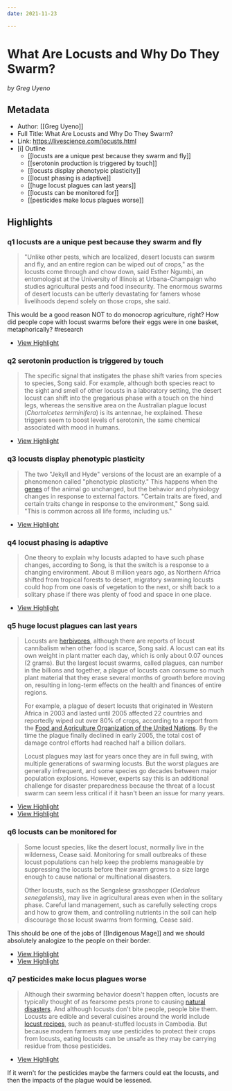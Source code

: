 ```yaml
---
date: 2021-11-23

---
```

# What Are Locusts and Why Do They Swarm?
<cite>by Greg Uyeno</cite>

## Metadata
- Author: [[Greg Uyeno]]
- Full Title: What Are Locusts and Why Do They Swarm?
- Link: https://livescience.com/locusts.html
- [i] Outline
	- [[locusts are a unique pest because they swarm and fly]]
	- [[serotonin production is triggered by touch]]
	- [[locusts display phenotypic plasticity]]
	- [[locust phasing is adaptive]]
	- [[huge locust plagues can last years]]
	- [[locusts can be monitored for]]
	- [[pesticides make locus plagues worse]]

## Highlights

### q1 locusts are a unique pest because they swarm and fly

> "Unlike other pests, which are localized, desert locusts can swarm and fly, and an entire region can be wiped out of crops," as the locusts come through and chow down, said Esther Ngumbi, an entomologist at the University of Illinois at Urbana-Champaign who studies agricultural pests and food insecurity. The enormous swarms of desert locusts can be utterly devastating for famers whose livelihoods depend solely on those crops, she said.

This would be a good reason NOT to do monocrop agriculture, right? How did people cope with locust swarms before their eggs were in one basket, metaphorically? #research

 * [View Highlight](https://read.readwise.io/read/01fn7b9t9kkkst06cs92ts2xrb)

### q2 serotonin production is triggered by touch

> The specific signal that instigates the phase shift varies from species to species, Song said. For example, although both species react to the sight and smell of other locusts in a laboratory setting, the desert locust can shift into the gregarious phase with a touch on the hind legs, whereas the sensitive area on the Australian plague locust (*Chortoicetes terminifera*) is its antennae, he explained. These triggers seem to boost levels of serotonin, the same chemical associated with mood in humans.

 * [View Highlight](https://read.readwise.io/read/01fn7bbx00k1ynxr5ag53cvmy4)

### q3 locusts display phenotypic plasticity

> The two "Jekyll and Hyde" versions of the locust are an example of a phenomenon called "phenotypic plasticity." This happens when the [genes](https://www.livescience.com/27332-genetics.html) of the animal go unchanged, but the behavior and physiology changes in response to external factors. "Certain traits are fixed, and certain traits change in response to the environment," Song said. "This is common across all life forms, including us."

 * [View Highlight](https://read.readwise.io/read/01fn7bc9pfym5et28sq85rj7md)

### q4 locust phasing is adaptive 

> One theory to explain why locusts adapted to have such phase changes, according to Song, is that the switch is a response to a changing environment. About 8 million years ago, as Northern Africa shifted from tropical forests to desert, migratory swarming locusts could hop from one oasis of vegetation to the next, or shift back to a solitary phase if there was plenty of food and space in one place.

 * [View Highlight](https://read.readwise.io/read/01fn7bd3vfekfyt8c2tk0s4t2w)

### q5 huge locust plagues can last years

> Locusts are [herbivores](https://www.livescience.com/53452-herbivores.html), although there are reports of locust cannibalism when other food is scarce, Song said. A locust can eat its own weight in plant matter each day, which is only about 0.07 ounces (2 grams). But the largest locust swarms, called plagues, can number in the billions and together, a plague of locusts can consume so much plant material that they erase several months of growth before moving on, resulting in long-term effects on the health and finances of entire regions.
>
> For example, a plague of desert locusts that originated in Western Africa in 2003 and lasted until 2005 affected 22 countries and reportedly wiped out over 80% of crops, according to a report from the [Food and Agriculture Organization of the United Nations](http://www.fao.org/ag/locusts/common/ecg/1913/en/DesertLocustEvalReportE.pdf). By the time the plague finally declined in early 2005, the total cost of damage control efforts had reached half a billion dollars.
> 
> Locust plagues may last for years once they are in full swing, with multiple generations of swarming locusts. But the worst plagues are generally infrequent, and some species go decades between major population explosions. However, experts say this is an additional challenge for disaster preparedness because the threat of a locust swarm can seem less critical if it hasn't been an issue for many years.

 * [View Highlight](https://read.readwise.io/read/01fn7bfkp0qbc0zttj8yg2xf47)
 * [View Highlight](https://read.readwise.io/read/01fn7bdzbj8m3wjy03mkaghkmf)

### q6 locusts can be monitored for

> Some locust species, like the desert locust, normally live in the wilderness, Cease said. Monitoring for small outbreaks of these locust populations can help keep the problems manageable by suppressing the locusts before their swarm grows to a size large enough to cause national or multinational disasters.
>
> Other locusts, such as the Sengalese grasshopper (*Oedaleus senegalensis*), may live in agricultural areas even when in the solitary phase. Careful land management, such as carefully selecting crops and how to grow them, and controlling nutrients in the soil can help discourage those locust swarms from forming, Cease said.

This should be one of the jobs of [[Indigenous Mage]] and we should absolutely analogize to the people on their border.

 * [View Highlight](https://read.readwise.io/read/01fn7be7npfxwbvssc59e1ng0n)
 * [View Highlight](https://read.readwise.io/read/01fn7bff9jffsabx62f4fqztgg)


### q7 pesticides make locus plagues worse

> Although their swarming behavior doesn't happen often, locusts are typically thought of as fearsome pests prone to causing [natural disasters](https://www.livescience.com/33316-top-10-deadliest-natural-disasters.html). And although locusts don't bite people, people bite them. Locusts are edible and several cuisines around the world include [locust recipes](http://www.fao.org/ag/locusts/oldsite/LOCFAQ.htm#q19), such as peanut-stuffed locusts in Cambodia. But because modern farmers may use pesticides to protect their crops from locusts, eating locusts can be unsafe as they may be carrying residue from those pesticides.

 * [View Highlight](https://read.readwise.io/read/01fn7bg2g6qhmv5cfy4xyt0kcn)

If it wern't for the pesticides maybe the farmers could eat the locusts, and then the impacts of the plague would be lessened. 


